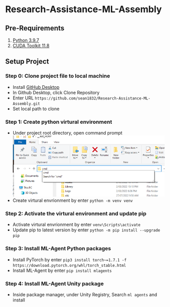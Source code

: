 # Research-Assistance-ML-Assembly


## Pre-Requirements

1. [Python 3.9.7](https://www.python.org/downloads/release/python-379/)
1. [CUDA Toolkit 11.8](https://developer.nvidia.com/cuda-downloads)
## Setup Project
### Step 0: Clone project file to local machine
- Install [GitHub Desktop](https://desktop.github.com/)
- In Github Desktop, click Clone Repository
- Enter URL `https://github.com/sean1832/Research-Assistance-ML-Assembly.git`
- Set local path to clone

### Step 1: Create python virtural environment
- Under project root directory, open command prompt
![Screenshot](Documentation/Images/01-CreatePythonVenv.png)
- Create virtural envrionment by enter `python -m venv venv`

### Step 2: Activate the virtural environment and update pip
- Activate virtural envrionment by enter `venv\Scripts\activate`
- Update pip to latest version by enter `python -m pip install --upgrade pip`

### Step 3: Install ML-Agent Python packages
- Install PyTorch by enter `pip3 install torch~=1.7.1 -f https://download.pytorch.org/whl/torch_stable.html`
- Install ML-Agent by enter `pip install mlagents`

### Step 4: Install ML-Agent Unity package
- Inside package manager, under Unity Registry, Search `ml agents` and install